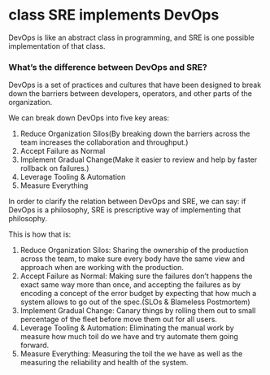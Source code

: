 # class SRE implements DevOps

DevOps is like an abstract class in programming, and SRE is one possible implementation of that class.

### What’s the difference between DevOps and SRE?

DevOps is a set of practices and cultures that have been designed to break down the barriers between developers, operators, and other parts of the organization.

We can break down DevOps into five key areas:

1. Reduce Organization Silos(By breaking down the barriers across the team increases the collaboration and throughput.)
2. Accept Failure as Normal
3. Implement Gradual Change(Make it easier to review and help by faster rollback on failures.)
4. Leverage Tooling & Automation
5. Measure Everything

In order to clarify the relation between DevOps and SRE, we can say: if DevOps is a philosophy, SRE is prescriptive way of implementing that philosophy.

This is how that is:

1. Reduce Organization Silos: Sharing the ownership of the production across the team, to make sure every body have the same view and approach when are working with the production.
2. Accept Failure as Normal: Making sure the failures don’t happens the exact same way more than once, and accepting the failures as by encoding a concept of the error budget by expecting that how much a system allows to go out of the spec.(SLOs & Blameless Postmortem)
3. Implement Gradual Change: Canary things by rolling them out to small percentage of the fleet before move them out for all users.
4. Leverage Tooling & Automation: Eliminating the manual work by measure how much toil do we have and try automate them going forward.
5. Measure Everything: Measuring the toil the we have as well as the measuring the reliability and health of the system.
